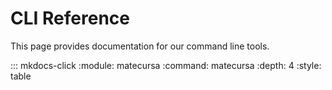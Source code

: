 # CLI Reference

This page provides documentation for our command line tools.

::: mkdocs-click
    :module: matecursa
    :command: matecursa
    :depth: 4
    :style: table
